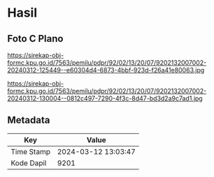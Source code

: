# Hasil

## Foto C Plano

https://sirekap-obj-formc.kpu.go.id/7563/pemilu/pdpr/92/02/13/20/07/9202132007002-20240312-125449--e60304d4-6873-4bbf-923d-f26a41e80063.jpg

https://sirekap-obj-formc.kpu.go.id/7563/pemilu/pdpr/92/02/13/20/07/9202132007002-20240312-130004--0812c497-7290-4f3c-8d47-bd3d2a9c7ad1.jpg


## Metadata

| Key        | Value               |
| ---------- | ------------------- |
| Time Stamp | 2024-03-12 13:03:47 |
| Kode Dapil | 9201                |




